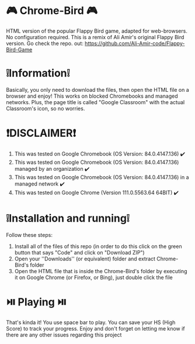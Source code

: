 # 🎮 Chrome-Bird 🎮
HTML version of the popular Flappy Bird game, adapted for web-browsers. No configuration required.
This is a remix of Ali Amir's original Flappy Bird version. Go check the repo. out: https://github.com/Ali-Amir-code/Flappy-Bird-Game

# ❕Information❕
Basically, you only need to download the files, then open the HTML file on a browser and enjoy! This works on blocked Chromebooks and managed networks. 
Plus, the page title is called "Google Classroom" with the actual Classroom's icon, so no worries.

# ❗DISCLAIMER❗
1. This was tested on Google Chromebook (OS Version: 84.0.4147.136) ✔️
2. This was tested on Google Chromebook (OS Version: 84.0.4147.136) managed by an organization ✔️
3. This was tested on Google Chromebook (OS Version: 84.0.4147.136) in a managed network ✔️
4. This was tested on Google Chrome (Version 111.0.5563.64 64BIT) ✔️


# ❕Installation and running❕
Follow these steps:
1. Install all of the files of this repo (in order to do this click on the green button that says "Code" and click on "Download ZIP")
2. Open your ''Downloads'' (or equivalent) folder and extract Chrome-Bird's folder
3. Open the HTML file that is inside the Chrome-Bird's folder by executing it on Google Chrome (or Firefox, or Bing), just double click the file


# ⏯️ Playing ⏯️
That's kinda it! You use space bar to play. You can save your HS (High Score) to track your progress.
Enjoy and don't forget on letting me know if there are any other issues regarding this project



